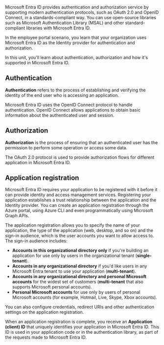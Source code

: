 Microsoft Entra ID provides authentication and authorization service by supporting modern authentication protocols, such as OAuth 2.0 and OpenID Connect, in a standards-compliant way. You can use open-source libraries such as Microsoft Authentication Library (MSAL) and other standard-compliant libraries with Microsoft Entra ID. 

In the employee portal scenario, you learn that your organization uses Microsoft Entra ID as the Identity provider for authentication and authorization.

In this unit, you'll learn about authentication, authorization and how it's supported in Microsoft Entra ID.

## Authentication

**Authentication** refers to the process of establishing and verifying the identity of the end user who is accessing an application.

Microsoft Entra ID uses the OpenID Connect protocol to handle authentication. OpenID Connect allows applications to obtain basic information about the authenticated user and session.

## Authorization

**Authorization** is the process of ensuring that an authenticated user has the permission to perform some operation or access some data.

The OAuth 2.0 protocol is used to provide authorization flows for different application in Microsoft Entra ID.

## Application registration

Microsoft Entra ID requires your application to be registered with it before it can provide identity and access management services. Registering your application establishes a trust relationship between the application and the Identity provider. You can create an application registration through the Azure portal, using Azure CLI and even programmatically using Microsoft Graph APIs.

The application registration allows you to specify the name of your application, the type of the application (web, desktop, and so on) and the sign-in audience, which is the user accounts you want to allow access to. The sign-in audience includes:

- **Accounts in this organizational directory only** if you're building an application for use only by users in the organizational tenant (**single-tenant**).
- **Accounts in any organizational directory** if you'd like users in any Microsoft Entra tenant to use your application (**multi-tenant**).
- **Accounts in any organizational directory and personal Microsoft accounts** for the widest set of customers (**multi-tenant** that also supports Microsoft personal accounts).
- **Personal Microsoft accounts** for use only by users of personal Microsoft accounts (for example, Hotmail, Live, Skype, Xbox accounts).

You can also configure credentials, redirect URIs and other authentication settings on the application registration.

When an application registration is complete, you receive an **Application (client) ID** that uniquely identifies your application in Microsoft Entra ID. This ID is used in your application code or in the authentication library, as part of the requests made to Microsoft Entra ID.
